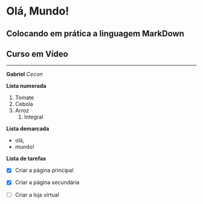# Olá, Mundo!
## Colocando em prática a linguagem MarkDown
## Curso em Vídeo
***
**Gabriel** *Cecon* 

**Lista numerada**
1. Tomate
1. Cebola
1. Arroz
   1. Integral
   
**Lista demarcada**
* olá,
* mundo!

**Lista de tarefas**
- [x] Criar a página principal
- [x] Criar a página secundária
- [ ] Criar a loja virtual





